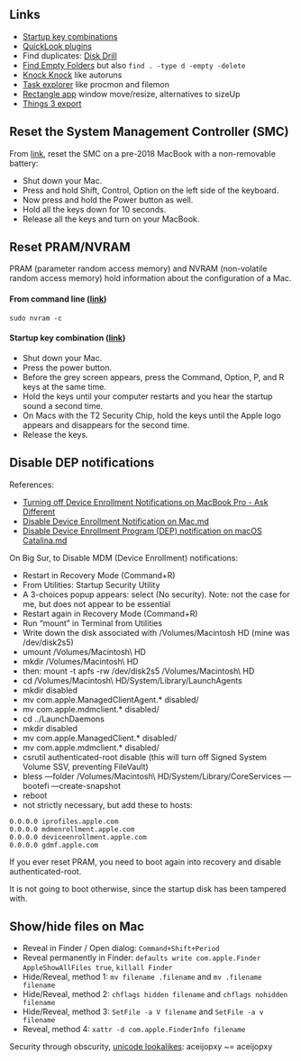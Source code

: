 ## Links
* [Startup key combinations](https://support.apple.com/en-us/HT201255)
* [QuickLook plugins](https://github.com/sindresorhus/quick-look-plugins)
* Find duplicates: [Disk Drill](https://www.cleverfiles.com/disk-drill-mac.html)
* [Find Empty Folders](http://www.tempel.org/FindEmptyFolders) but also ```find . -type d -empty -delete```
* [Knock Knock](https://objective-see.com/products/knockknock.html) like autoruns
* [Task explorer](https://objective-see.com/products/taskexplorer.html) like procmon and filemon
* [Rectangle app](https://rectangleapp.com/) window move/resize, alternatives to sizeUp
* [Things 3 export](https://github.com/thingsapi/things-cli)

## Reset the System Management Controller (SMC)
From [link](https://www.makeuseof.com/tag/reset-macs-smc-pram/), reset the SMC on a pre-2018 MacBook with a non-removable battery:
* Shut down your Mac.
* Press and hold Shift, Control, Option on the left side of the keyboard.
* Now press and hold the Power button as well.
* Hold all the keys down for 10 seconds.
* Release all the keys and turn on your MacBook.

## Reset PRAM/NVRAM
PRAM (parameter random access memory) and NVRAM (non-volatile random access memory) hold information about the configuration of a Mac.

#### From command line ([link](https://apple.stackexchange.com/questions/354627/resetting-pram-through-terminal))
```sudo nvram -c```

#### Startup key combination ([link](https://www.makeuseof.com/tag/reset-macs-smc-pram/))
* Shut down your Mac.
* Press the power button.
* Before the grey screen appears, press the Command, Option, P, and R keys at the same time.
* Hold the keys until your computer restarts and you hear the startup sound a second time.
* On Macs with the T2 Security Chip, hold the keys until the Apple logo appears and disappears for the second time.
* Release the keys.

## Disable DEP notifications
References:
* [Turning off Device Enrollment Notifications on MacBook Pro - Ask Different](https://apple.stackexchange.com/questions/297293/turning-off-device-enrollment-notifications-on-macbook-pro)
* [Disable Device Enrollment Notification on Mac.md](https://gist.github.com/sghiassy/a3927405cf4ffe81242f4ecb01c382ac)
* [Disable Device Enrollment Program (DEP) notification on macOS Catalina.md](https://gist.github.com/henrik242/65d26a7deca30bdb9828e183809690bd)

On Big Sur, to Disable MDM (Device Enrollment) notifications:
* Restart in Recovery Mode (Command+R)
* From Utilities: Startup Security Utility
* A 3-choices popup appears: select (No security). Note: not the case for me, but does not appear to be essential
* Restart again in Recovery Mode (Command+R)
* Run “mount” in Terminal from Utilities
* Write down the disk associated with /Volumes/Macintosh HD (mine was /dev/disk2s5)
* umount /Volumes/Macintosh\ HD
* mkdir /Volumes/Macintosh\ HD
* then: mount -t apfs -rw /dev/disk2s5 /Volumes/Macintosh\ HD
* cd /Volumes/Macintosh\ HD/System/Library/LaunchAgents
* mkdir disabled
* mv com.apple.ManagedClientAgent.* disabled/
* mv com.apple.mdmclient.* disabled/
* cd ../LaunchDaemons
* mkdir disabled
* mv com.apple.ManagedClient.* disabled/
* mv com.apple.mdmclient.* disabled/
* csrutil authenticated-root disable (this will turn off Signed System Volume SSV, preventing FileVault)
* bless —folder /Volumes/Macintosh\ HD/System/Library/CoreServices —bootefi —create-snapshot
* reboot
* not strictly necessary, but add these to hosts:
```
0.0.0.0 iprofiles.apple.com
0.0.0.0 mdmenrollment.apple.com
0.0.0.0 deviceenrollment.apple.com
0.0.0.0 gdmf.apple.com
```
If you ever reset PRAM, you need to boot again into recovery and disable authenticated-root.

It is not going to boot otherwise, since the startup disk has been tampered with.

## Show/hide files on Mac
* Reveal in Finder / Open dialog: ```Command+Shift+Period```
* Reveal permanently in Finder: ```defaults write com.apple.Finder AppleShowAllFiles true```, ```killall Finder```
* Hide/Reveal, method 1: ```mv filename .filename``` and ```mv .filename filename```
* Hide/Reveal, method 2: ```chflags hidden filename``` and ```chflags nohidden filename```
* Hide/Reveal, method 3: ```SetFile -a V filename``` and ```SetFile -a v filename```
* Reveal, method 4: ```xattr -d com.apple.FinderInfo filename```

Security through obscurity, [unicode lookalikes](https://gist.github.com/StevenACoffman/a5f6f682d94e38ed804182dc2693ed4b): aceijopxy ~= асеіјорху
